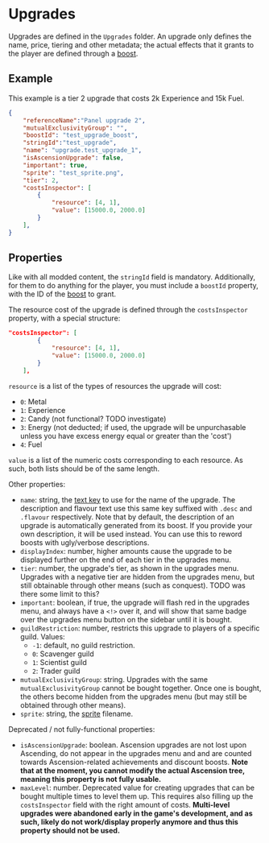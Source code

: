 # Upgrades
Upgrades are defined in the `Upgrades` folder. An upgrade only defines the name, price, tiering and other metadata; the actual effects that it grants to the player are defined through a [boost](boosts.md).

## Example
This example is a tier 2 upgrade that costs 2k Experience and 15k Fuel.

```json
{
	"referenceName":"Panel upgrade 2",
	"mutualExclusivityGroup": "",
	"boostId": "test_upgrade_boost",
	"stringId":"test_upgrade",
	"name": "upgrade.test_upgrade_1",
	"isAscensionUpgrade": false,
	"important": true,
	"sprite": "test_sprite.png",
	"tier": 2,
	"costsInspector": [
        {
            "resource": [4, 1],
            "value": [15000.0, 2000.0]
        }
    ],
}
```

## Properties
Like with all modded content, the `stringId` field is mandatory. Additionally, for them to do anything for the player, you must include a `boostId` property, with the ID of the [boost](boosts.md) to grant.

The resource cost of the upgrade is defined through the `costsInspector` property, with a special structure:

```json
"costsInspector": [
        {
            "resource": [4, 1],
            "value": [15000.0, 2000.0]
        }
    ],
```

`resource` is a list of the types of resources the upgrade will cost:
- `0`: Metal
- `1`: Experience
- `2`: Candy (not functional? TODO investigate)
- `3`: Energy (not deducted; if used, the upgrade will be unpurchasable unless you have excess energy equal or greater than the 'cost')
- `4`: Fuel

`value` is a list of the numeric costs corresponding to each resource. As such, both lists should be of the same length.

Other properties:
- `name`: string, the [text key](custom-text.md) to use for the name of the upgrade. The description and flavour text use this same key suffixed with `.desc` and `.flavour` respectively. Note that by default, the description of an upgrade is automatically generated from its boost. If you provide your own description, it will be used instead. You can use this to reword boosts with ugly/verbose descriptions.
- `displayIndex`: number, higher amounts cause the upgrade to be displayed further on the end of each tier in the upgrades menu.
- `tier`: number, the upgrade's tier, as shown in the upgrades menu. Upgrades with a negative tier are hidden from the upgrades menu, but still obtainable through other means (such as conquest). TODO was there some limit to this?
- `important`: boolean, if true, the upgrade will flash red in the upgrades menu, and always have a `<!>` over it, and will show that same badge over the upgrades menu button on the sidebar until it is bought.
- `guildRestriction`: number, restricts this upgrade to players of a specific guild. Values:
    - `-1`: default, no guild restriction.
    - `0`: Scavenger guild
    - `1`: Scientist guild
    - `2`: Trader guild
- `mutualExclusivityGroup`: string. Upgrades with the same `mutualExclusivityGroup` cannot be bought together. Once one is bought, the others become hidden from the upgrades menu (but may still be obtained through other means).
- `sprite`: string, the [sprite](sprites.md) filename.



Deprecated / not fully-functional properties:

- `isAscensionUpgrade`: boolean. Ascension upgrades are not lost upon Ascending, do not appear in the upgrades menu and and are counted towards Ascension-related achievements and discount boosts. **Note that at the moment, you cannot modify the actual Ascension tree, meaning this property is not fully usable.**
- `maxLevel`: number. Deprecated value for creating upgrades that can be bought multiple times to level them up. This requires also filling up the `costsInspector` field with the right amount of costs. **Multi-level upgrades were abandoned early in the game's development, and as such, likely do not work/display properly anymore and thus this property should not be used.**